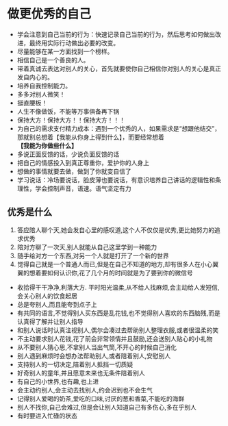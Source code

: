 # 做更优秀的自己

- 学会注意到自己当前的行为：快速记录自己当前的行为，然后思考如何做出改进，最终用实际行动做出必要的改变。
- 尽量能够在某一方面找到一个榜样。
- 相信自己是一个善良的人。
- 带着真诚去表达对别人的关心，首先就要使你自己相信你对别人的关心是真正发自内心的。
- 培养自我控制能力。
- 多多对别人微笑！
- 挺直腰板！
- 人生不像做饭，不能等万事俱备再下锅
- 保持大方！保持大方！！保持大方！！！
- 为自己的需求支付精力成本：遇到一个优秀的人，如果需求是“想跟他结交”，那就别总想着【我能从你身上得到什么】，而要经常想着 **【我能为你做些什么】**
- 多说正面反馈的话，少说负面反馈的话
- 把自己的情感投入到真正尊重你，爱护你的人身上
- 想做的事情就要去做，做到了你就变自信了
- 学习说话：冷场要说话，脸皮薄也要说话，有意识培养自己讲话的逻辑性和条理性，学会控制声音，语速。语气坚定有力

## 优秀是什么

1. 答应陪人聊个天,她会发自心里的感叹道,这个人不仅仅是优秀,更比她努力的追求优秀
2. 陪对方聊了一次天,别人就能从自己这里学到一种能力
3. 随手给对方一个东西,对另一个人就是打开了一个新的世界
4. 觉得自己就是一个普通人而已,但是在自己不知道的地方,却有很多人在小心翼翼的想着要如何认识你,花了几个月的时间就是为了要到你的微信号

- 收拾得干干净净,利落大方. 平时阳光温柔,从不给人找麻烦,会主动给人发短信,会关心别人的饮食起居
- 总是夸别人,而且能夸到点子上
- 有共同的语言,不觉得别人买东西是乱花钱,也不觉得别人喜欢的东西脑残,而是认真得了解并让别人指导
- 和别人说话时认真注视别人,偶尔会凑过去帮助别人整理衣服,或者很温柔的笑
- 不主动要求别人花钱,花了前会非常领情并且鼓励,还会送别人贴心的小礼物
- 从不要别人猜心思,不拿别人当出气筒,不开心的时候自己消化
- 别人遇到麻烦时会想办法帮助别人,或者陪着别人,安慰别人
- 支持别人的一切决定,陪着别人抵挡一切质疑
- 好奇别人的童年,并且愿意未来也无条件陪着别人
- 有自己的小世界,也有趣,也上进
- 会主动约别人,会主动去找别人,约会迟到也不会生气
- 记得别人爱喝的奶茶,爱吃的口味,讨厌的葱和香菜,不能吃的海鲜
- 别人不找你,自己会难过,但是会让别人知道自己有多伤心,多在乎别人
- 有时要进入忙碌的状态
